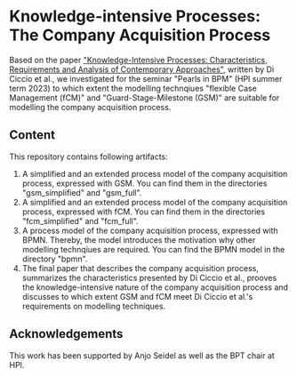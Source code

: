 # Knowledge-intensive Processes: The Company Acquisition Process

Based on the paper ["Knowledge-Intensive Processes: Characteristics, Requirements and Analysis of Contemporary Approaches"](https://link.springer.com/article/10.1007/s13740-014-0038-4), written by Di Ciccio et al., we investigated for the seminar "Pearls in BPM" (HPI summer term 2023) to which extent the modelling technqiues "flexible Case Management (fCM)" and "Guard-Stage-Milestone (GSM)" are suitable for modelling the company acquisition process.

## Content

This repository contains following artifacts:

<ol>
    <li>A simplified and an extended process model of the company acquisition process, expressed with GSM. You can find them in the directories "gsm_simplified" and "gsm_full".</li>
    <li>A simplified and an extended process model of the company acquisition process, expressed with fCM. You can find them in the directories "fcm_simplified" and "fcm_full".</li>
    <li>A process model of the company acquisition process, expressed with BPMN. Thereby, the model introduces the motivation why other modelling technqiues are required. You can find the BPMN model in the directory "bpmn".</li>
    <li>The final paper that describes the company acquisition process, summarizes the characteristics presented by Di Ciccio et al., prooves the knowledge-intensive nature of the company acquisition process and discusses to which extent GSM and fCM meet Di Ciccio et al.'s requirements on modelling techniques. </li>
</ol>

## Acknowledgements

This work has been supported by Anjo Seidel as well as the BPT chair at HPI.